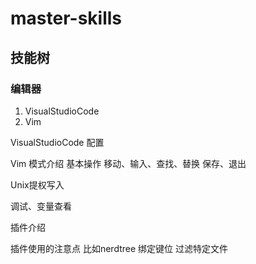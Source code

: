 # master-skills

## 技能树

### 编辑器
1. VisualStudioCode
2. Vim

VisualStudioCode 配置

Vim 模式介绍
基本操作
移动、输入、查找、替换
保存、退出

Unix提权写入

调试、变量查看


插件介绍

插件使用的注意点
比如nerdtree
绑定键位
过滤特定文件